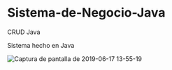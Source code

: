 # Sistema-de-Negocio-Java

CRUD Java

Sistema hecho en Java

![Captura de pantalla de 2019-06-17 13-55-19](https://user-images.githubusercontent.com/31213239/59629068-a6c15f00-9107-11e9-83d5-e8df95b614c5.png)

